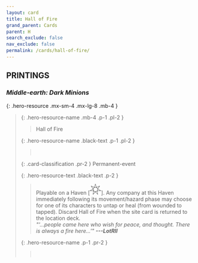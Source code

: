 ```yaml
---
layout: card
title: Hall of Fire
grand_parent: Cards
parent: H
search_exclude: false
nav_exclude: false
permalink: /cards/hall-of-fire/
---
```


## PRINTINGS


### _Middle-earth: Dark Minions_

{: .hero-resource .mx-sm-4 .mx-lg-8 .mb-4 }
> {: .hero-resource-name .mb-4 .p-1 .pl-2 }
> > <div class="card-mp"></div>
> > <div class="card-name">Hall of Fire</div>
>
> {: .hero-resource-name .black-text .p-1 .pl-2 }
> > &nbsp;
>
> {: .card-classification .pr-2 }
> Permanent-event
>
> {: .hero-resource-text .black-text .p-2 }
> > Playable on a Haven \[![](/assets/images/free-haven.svg)]. Any company at this Haven immediately following its movement/hazard phase may choose for one of its characters to untap or heal (from wounded to tapped). Discard Hall of Fire when the site card is returned to the location deck. <br>_"'...people came here who wish for peace, and thought. There is always a fire here...'"_ ***---LotRII*** 
> 
> {: .hero-resource-name .p-1 .pr-2 }
> > <div class="card-shield"></div>
> > <div class="card-corruption">&nbsp;</div>
